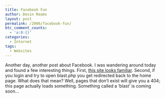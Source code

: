 ```yaml
---
title: Facebook Fun
author: Devin Reams
layout: post
permalink: /2006/facebook-fun/
btc_comment_counts:
  - 'a:0:{}'
categories:
  - Internet
tags:
  - Websites
---
```

Another day, another post about Facebook. I was wandering around today and found a few interesting things. First, [this site looks familiar][1]. Second, if you login and try to open blast.php you get redirected back to the home page. What does that mean? Well, pages that don&#8217;t exist will give you a 404; this page actually loads something. Something called a &#8216;blast&#8217; is coming soon&#8230;

 [1]: http://xiaonei.com/